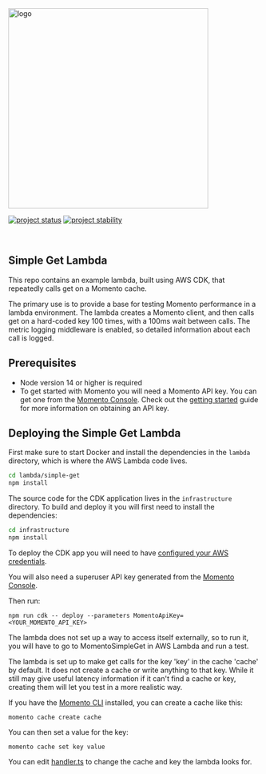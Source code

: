 <head>
  <meta name="Momento Node.js Client Library Documentation" content="Node.js client software development kit for Momento Cache">
</head>
<img src="https://docs.momentohq.com/img/logo.svg" alt="logo" width="400"/>

[![project status](https://momentohq.github.io/standards-and-practices/badges/project-status-official.svg)](https://github.com/momentohq/standards-and-practices/blob/main/docs/momento-on-github.md)
[![project stability](https://momentohq.github.io/standards-and-practices/badges/project-stability-stable.svg)](https://github.com/momentohq/standards-and-practices/blob/main/docs/momento-on-github.md)

<br>

## Simple Get Lambda

This repo contains an example lambda, built using AWS CDK, that repeatedly calls get on a Momento cache.

The primary use is to provide a base for testing Momento performance in a lambda environment. The lambda creates a Momento client, and then calls get on a hard-coded key 100 times, with a 100ms wait between calls. The metric logging middleware is enabled, so detailed information about each call is logged.

## Prerequisites

- Node version 14 or higher is required
- To get started with Momento you will need a Momento API key. You can get one from the [Momento Console](https://console.gomomento.com). Check out the [getting started](https://docs.momentohq.com/getting-started) guide for more information on obtaining an API key.

## Deploying the Simple Get Lambda

First make sure to start Docker and install the dependencies in the `lambda` directory, which is where the AWS Lambda code lives.

```bash
cd lambda/simple-get
npm install
```

The source code for the CDK application lives in the `infrastructure` directory.
To build and deploy it you will first need to install the dependencies:

```bash
cd infrastructure
npm install
```

To deploy the CDK app you will need to have [configured your AWS credentials](https://docs.aws.amazon.com/cli/latest/userguide/cli-chap-authentication.html#cli-chap-authentication-precedence).

You will also need a superuser API key generated from the [Momento Console](https://console.gomomento.com).

Then run:

```
npm run cdk -- deploy --parameters MomentoApiKey=<YOUR_MOMENTO_API_KEY>
```

The lambda does not set up a way to access itself externally, so to run it, you will have to go to MomentoSimpleGet in AWS Lambda and run a test.

The lambda is set up to make get calls for the key 'key' in the cache 'cache' by default. It does not create a cache or write anything to that key. While it still may give useful latency information if it can't find a cache or key, creating them will let you test in a more realistic way.

If you have the [Momento CLI](https://github.com/momentohq/momento-cli) installed, you can create a cache like this:

```commandline
momento cache create cache
```

You can then set a value for the key:

```commandline
momento cache set key value
```

You can edit [handler.ts](lambda/simple-get/handler.ts) to change the cache and key the lambda looks for.
